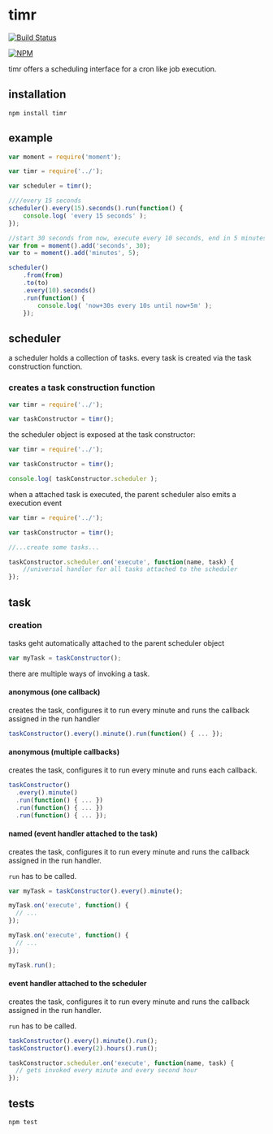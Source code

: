 # timr

[![Build Status](https://travis-ci.org/zaphod1984/timr.png)](https://travis-ci.org/zaphod1984/timr)

[![NPM](https://nodei.co/npm/timr.png)](https://nodei.co/npm/timr/)

timr offers a scheduling interface for a cron like job execution.

## installation

```npm install timr```

## example
```javascript
var moment = require('moment');

var timr = require('../');

var scheduler = timr();

////every 15 seconds
scheduler().every(15).seconds().run(function() {
    console.log( 'every 15 seconds' );
});

//start 30 seconds from now, execute every 10 seconds, end in 5 minutes from now
var from = moment().add('seconds', 30);
var to = moment().add('minutes', 5);

scheduler()
    .from(from)
    .to(to)
    .every(10).seconds()
    .run(function() {
        console.log( 'now+30s every 10s until now+5m' );
    });
```

## scheduler
a scheduler holds a collection of tasks. every task is created via the task construction function.

### creates a task construction function
```javascript
var timr = require('../');

var taskConstructor = timr();
```

the scheduler object is exposed at the task constructor:
```javascript
var timr = require('../');

var taskConstructor = timr();

console.log( taskConstructor.scheduler );
```

when a attached task is executed, the parent scheduler also emits a execution event
```javascript
var timr = require('../');

var taskConstructor = timr();

//...create some tasks...

taskConstructor.scheduler.on('execute', function(name, task) {
    //universal handler for all tasks attached to the scheduler
});
```

## task

### creation
tasks geht automatically attached to the parent scheduler object
```javascript
var myTask = taskConstructor();
```

there are multiple ways of invoking a task.

#### anonymous (one callback)
creates the task, configures it to run every minute and runs the callback assigned in the run handler
```javascript
taskConstructor().every().minute().run(function() { ... });
```

#### anonymous (multiple callbacks)
creates the task, configures it to run every minute and runs each callback.
```javascript
taskConstructor()
  .every().minute()
  .run(function() { ... })
  .run(function() { ... })
  .run(function() { ... });
```

#### named (event handler attached to the task)
creates the task, configures it to run every minute and runs the callback assigned in the run handler.

 `run` has to be called.
```javascript
var myTask = taskConstructor().every().minute();

myTask.on('execute', function() {
  // ...
});

myTask.on('execute', function() {
  // ...
});

myTask.run();
```

#### event handler attached to the scheduler
creates the task, configures it to run every minute and runs the callback assigned in the run handler.

 `run` has to be called.
```javascript
taskConstructor().every().minute().run();
taskConstructor().every(2).hours().run();

taskConstructor.scheduler.on('execute', function(name, task) {
  // gets invoked every minute and every second hour
});
```

## tests
`npm test`